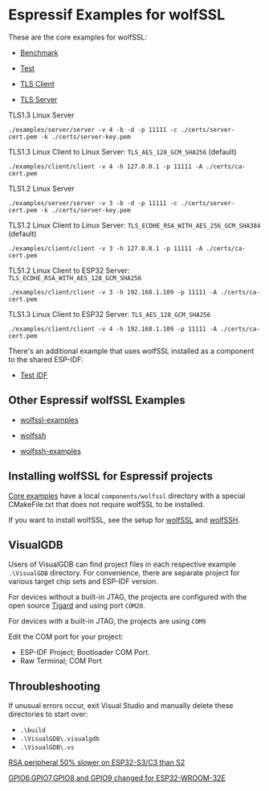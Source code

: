 # Espressif Examples for wolfSSL

These are the core examples for wolfSSL:

- [Benchmark](./wolfssl_benchmark/README.md)

- [Test](./wolfssl_test/README.md)

- [TLS Client](./wolfssl_client/README.md)

- [TLS Server](./wolfssl_server/README.md)


TLS1.3 Linux Server
```
./examples/server/server -v 4 -b -d -p 11111 -c ./certs/server-cert.pem -k ./certs/server-key.pem
```

TLS1.3 Linux Client to Linux Server: `TLS_AES_128_GCM_SHA256` (default)
```
./examples/client/client -v 4 -h 127.0.0.1 -p 11111 -A ./certs/ca-cert.pem
```

TLS1.2 Linux Server 
```
./examples/server/server -v 3 -b -d -p 11111 -c ./certs/server-cert.pem -k ./certs/server-key.pem
```

TLS1.2 Linux Client to Linux Server: `TLS_ECDHE_RSA_WITH_AES_256_GCM_SHA384` (default)
```
./examples/client/client -v 3 -h 127.0.0.1 -p 11111 -A ./certs/ca-cert.pem
```

TLS1.2 Linux Client to ESP32 Server: `TLS_ECDHE_RSA_WITH_AES_128_GCM_SHA256`
```
./examples/client/client -v 3 -h 192.168.1.109 -p 11111 -A ./certs/ca-cert.pem
```

TLS1.3 Linux Client to ESP32 Server: `TLS_AES_128_GCM_SHA256`
```
./examples/client/client -v 4 -h 192.168.1.109 -p 11111 -A ./certs/ca-cert.pem
```


There's an additional example that uses wolfSSL installed as a component to the shared ESP-IDF:

- [Test IDF](./wolfssl_test_idf/README.md)

## Other Espressif wolfSSL Examples

- [wolfssl-examples](https://github.com/wolfSSL/wolfssl-examples/tree/master/ESP32)

- [wolfssh](https://github.com/wolfSSL/wolfssh/tree/master/ide/Espressif)

- [wolfssh-examples](https://github.com/wolfSSL/wolfssh-examples/tree/main/Espressif)

## Installing wolfSSL for Espressif projects

[Core examples](https://github.com/wolfSSL/wolfssl/tree/master/IDE/Espressif/ESP-IDF/examples) 
have a local `components/wolfssl` directory with a special CMakeFile.txt that does not require 
wolfSSL to be installed.

If you want to install wolfSSL, see the setup for [wolfSSL](https://github.com/wolfSSL/wolfssl/tree/master/IDE/Espressif/ESP-IDF#setup-for-linux) 
and [wolfSSH](https://github.com/wolfSSL/wolfssh/tree/master/ide/Espressif#setup-for-linux).

## VisualGDB

Users of VisualGDB can find project files in each respective example `.\VisualGDB` directory.
For convenience, there are separate project for various target chip sets and ESP-IDF version.

For devices without a built-in JTAG, the projects are configured with the open source [Tigard](https://www.crowdsupply.com/securinghw/tigard)
and using port `COM20`.

For devices _with_ a built-in JTAG, the projects are using `COM9`

Edit the COM port for your project:

- ESP-IDF Project; Bootloader COM Port.
- Raw Terminal; COM Port


## Throubleshooting

If unusual errors occur, exit Visual Studio and manually delete these directories to start over:

- `.\build`
- `.\VisualGDB\.visualgdb`
- `.\VisualGDB\.vs`


[RSA peripheral 50% slower on ESP32-S3/C3 than S2](https://www.esp32.com/viewtopic.php?t=23830)

[GPIO6,GPIO7,GPIO8,and GPIO9 changed for ESP32-WROOM-32E](https://esp32.com/viewtopic.php?t=29058)





